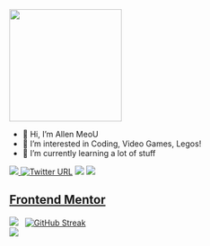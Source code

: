 
 <img height = '200px' src = "https://user-images.githubusercontent.com/94051879/194399251-72469c60-61c4-4db6-bcff-7a01f1041428.gif">


- 👋 Hi, I’m Allen MeoU
- 👀 I’m interested in Coding, Video Games, Legos!
- 🌱 I’m currently learning a lot of stuff

<a href=https://www.linkedin.com/in/huytrandev/> <img src="https://img.shields.io/badge/-LinkedIn-0e76a8?style=plastic&logo=linkedIn">  [![Twitter URL](https://img.shields.io/twitter/url/https/twitter.com/realallenmeou.svg?style=social&label=Follow%20%40realallenmeou)](https://twitter.com/realallenmeou)  </a> <img src="https://komarev.com/ghpvc/?username=allen-meou&color=blue">   <img src="https://img.shields.io/static/v1?label=%F0%9F%8C%9F&message=Love%20coding&style=style=flat&color=red">


## [Frontend Mentor](https://www.frontendmentor.io/profile/allencat-tdh)
<img src="https://github-readme-stats.vercel.app/api?username=allenmeou&theme=tokyonight&show_icons=true&count_private=true"> &nbsp; [![GitHub Streak](http://github-readme-streak-stats.herokuapp.com?user=allenmeou&theme=tokyonight&date_format=M%20j%5B%2C%20Y%5D)](https://git.io/streak-stats) <br>
<img src="https://github-readme-stats.vercel.app/api/top-langs/?username=allenmeou&theme=tokyonight&layout=compact&langs_count=6">
